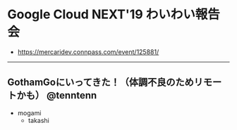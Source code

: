 Google Cloud NEXT'19 わいわい報告会
===
* https://mercaridev.connpass.com/event/125881/
---

GothamGoにいってきた！（体調不良のためリモートかも） @tenntenn
---
* mogami
  * takashi
  
